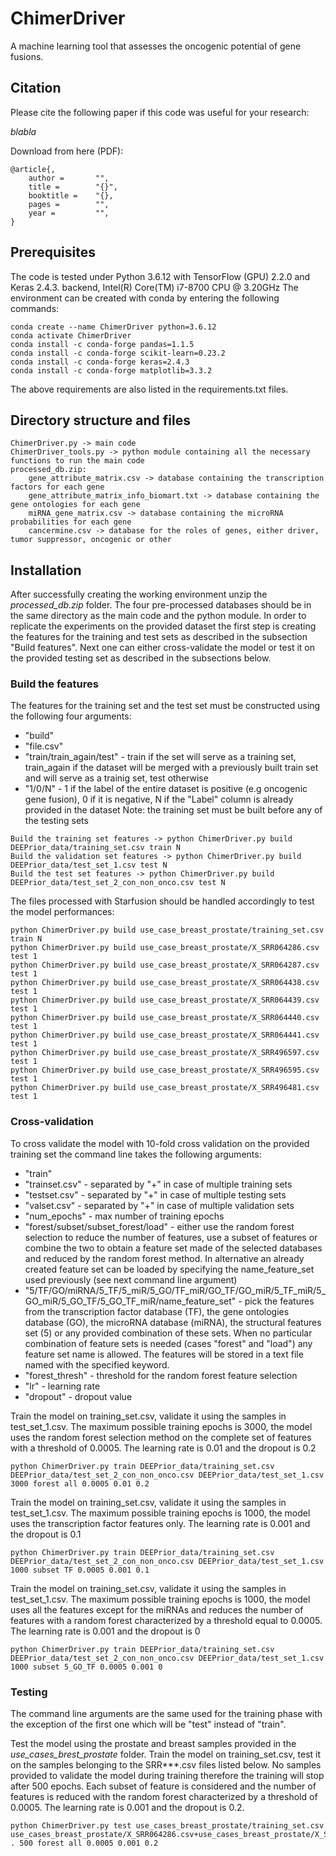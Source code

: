 # ChimerDriver
A machine learning tool that assesses the oncogenic potential of gene fusions.
## Citation

Please cite the following paper if this code was useful for your research:

*blabla*

Download from here (PDF): 

```
@article{,
    author =       "",
    title =        "{}",
    booktitle =    "{},
    pages =        "",
    year =         "",
}

```
## Prerequisites
The code is tested under Python 3.6.12 with TensorFlow (GPU) 2.2.0 and Keras 2.4.3. backend, Intel(R) Core(TM) i7-8700 CPU @ 3.20GHz
The environment can be created with conda by entering the following commands:
```
conda create --name ChimerDriver python=3.6.12 
conda activate ChimerDriver
conda install -c conda-forge pandas=1.1.5
conda install -c conda-forge scikit-learn=0.23.2
conda install -c conda-forge keras=2.4.3
conda install -c conda-forge matplotlib=3.3.2
```
The above requirements are also listed in the requirements.txt files.

## Directory structure and files
```
ChimerDriver.py -> main code
ChimerDriver_tools.py -> python module containing all the necessary functions to run the main code
processed_db.zip:
    gene_attribute_matrix.csv -> database containing the transcription factors for each gene
    gene_attribute_matrix_info_biomart.txt -> database containing the gene ontologies for each gene
    miRNA_gene_matrix.csv -> database containing the microRNA probabilities for each gene
    cancermine.csv -> database for the roles of genes, either driver, tumor suppressor, oncogenic or other
```
## Installation
After successfully creating the working environment unzip the *processed_db.zip* folder. The four pre-processed databases should be in the same directory as the main code and the python module.
In order to replicate the experiments on the provided dataset the first step is creating the features for the training and test sets as described in the subsection "Build features".
Next one can either cross-validate the model or test it on the provided testing set as described in the subsections below. 


### Build the features
The features for the training set and the test set must be constructed using the following four arguments: 
- "build"
- "file.csv"
- "train/train_again/test" - train if the set will serve as a training set, train_again if the dataset will be merged with a previously built train set and will serve as a trainig set, test otherwise
- "1/0/N" - 1 if the label of the entire dataset is positive (e.g oncogenic gene fusion), 0 if it is negative, N if the "Label" column is already provided in the dataset
Note: the training set must be built before any of the testing sets
```
Build the training set features -> python ChimerDriver.py build DEEPrior_data/training_set.csv train N
Build the validation set features -> python ChimerDriver.py build DEEPrior_data/test_set_1.csv test N
Build the test set features -> python ChimerDriver.py build DEEPrior_data/test_set_2_con_non_onco.csv test N
```
The files processed with Starfusion should be handled accordingly to test the model performances:
```
python ChimerDriver.py build use_case_breast_prostate/training_set.csv train N
python ChimerDriver.py build use_case_breast_prostate/X_SRR064286.csv test 1
python ChimerDriver.py build use_case_breast_prostate/X_SRR064287.csv test 1
python ChimerDriver.py build use_case_breast_prostate/X_SRR064438.csv test 1
python ChimerDriver.py build use_case_breast_prostate/X_SRR064439.csv test 1
python ChimerDriver.py build use_case_breast_prostate/X_SRR064440.csv test 1
python ChimerDriver.py build use_case_breast_prostate/X_SRR064441.csv test 1
python ChimerDriver.py build use_case_breast_prostate/X_SRR496597.csv test 1
python ChimerDriver.py build use_case_breast_prostate/X_SRR496595.csv test 1
python ChimerDriver.py build use_case_breast_prostate/X_SRR496481.csv test 1
```
### Cross-validation
To cross validate the model with 10-fold cross validation on the provided training set the command line takes the following arguments:
- "train"
- "trainset.csv" - separated by "+" in case of multiple training sets
- "testset.csv" - separated by "+" in case of multiple testing sets
- "valset.csv" - separated by "+" in case of multiple validation sets
- "num_epochs" - max number of training epochs
- "forest/subset/subset_forest/load" - either use the random forest selection to reduce the number of features, use a subset of features or combine the two to obtain a feature set made of the selected databases and reduced by the random forest method. In alternative an already created feature set can be loaded by specifying the name_feature_set used previously (see next command line argument)
- "5/TF/GO/miRNA/5_TF/5_miR/5_GO/TF_miR/GO_TF/GO_miR/5_TF_miR/5_GO_miR/5_GO_TF/5_GO_TF_miR/name_feature_set" - pick the features from the transcription factor database (TF), the gene ontologies database (GO), the microRNA database (miRNA), the structural features set (5) or any provided combination of these sets. When no particular combination of feature sets is needed (cases "forest" and "load") any feature set name is allowed. The features will be stored in a text file named with the specified keyword.
- "forest_thresh" - threshold for the random forest feature selection
- "lr" - learning rate
- "dropout" - dropout value

Train the model on training_set.csv, validate it using the samples in test_set_1.csv. The maximum possible training epochs is 3000, the model uses the random forest selection method on the complete set of features with a threshold of 0.0005. The learning rate is 0.01 and the dropout is 0.2
```
python ChimerDriver.py train DEEPrior_data/training_set.csv DEEPrior_data/test_set_2_con_non_onco.csv DEEPrior_data/test_set_1.csv 3000 forest all 0.0005 0.01 0.2
```
Train the model on training_set.csv, validate it using the samples in test_set_1.csv. The maximum possible training epochs is 1000, the model uses the transcription factor features only. The learning rate is 0.001 and the dropout is 0.1
```
python ChimerDriver.py train DEEPrior_data/training_set.csv DEEPrior_data/test_set_2_con_non_onco.csv DEEPrior_data/test_set_1.csv 1000 subset TF 0.0005 0.001 0.1
```
Train the model on training_set.csv, validate it using the samples in test_set_1.csv. The maximum possible training epochs is 1000, the model uses all the features except for the miRNAs and reduces the number of features with a random forest characterized by a threshold equal to 0.0005. The learning rate is 0.001 and the dropout is 0
```
python ChimerDriver.py train DEEPrior_data/training_set.csv DEEPrior_data/test_set_2_con_non_onco.csv DEEPrior_data/test_set_1.csv 1000 subset 5_GO_TF 0.0005 0.001 0
```


### Testing
The command line arguments are the same used for the training phase with the exception of the first one which will be "test" instead of "train".

Test the model using the prostate and breast samples provided in the *use_cases_brest_prostate* folder. Train the model on training_set.csv, test it on the samples belonging to the SRR***.csv files listed below. No samples provided to validate the model during training therefore the training will stop after 500 epochs. Each subset of feature is considered and the number of features is reduced with the random forest characterized by a threshold of 0.0005. The learning rate is 0.001 and the dropout is 0.2.
```
python ChimerDriver.py test use_cases_breast_prostate/training_set.csv use_cases_breast_prostate/X_SRR064286.csv+use_cases_breast_prostate/X_SRR064287.csv+use_cases_breast_prostate/X_SRR064438.csv+use_cases_breast_prostate/X_SRR064439.csv+use_cases_breast_prostate/X_SRR064440.csv+use_cases_breast_prostate/X_SRR064441.csv+use_cases_breast_prostate/X_SRR496597.csv+use_cases_breast_prostate/X_SRR496595.csv+use_cases_breast_prostate/X_SRR496481.csv . 500 forest all 0.0005 0.001 0.2
```
